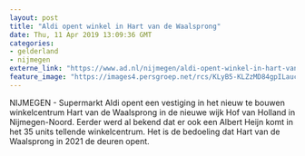 ```yaml
---
layout: post
title: "Aldi opent winkel in Hart van de Waalsprong"
date: Thu, 11 Apr 2019 13:09:36 GMT
categories: 
- gelderland 
- nijmegen 
externe_link: "https://www.ad.nl/nijmegen/aldi-opent-winkel-in-hart-van-de-waalsprong~a2b4b24b/"
feature_image: "https://images4.persgroep.net/rcs/KLyB5-KLZzMD84gpILaucOGnKOQ/diocontent/145301014/_fitwidth/400/?appId=21791a8992982cd8da851550a453bd7f&quality=0.7"
---
```


NIJMEGEN - Supermarkt Aldi opent een vestiging in het nieuw te bouwen winkelcentrum Hart van de Waalsprong in de nieuwe wijk Hof van Holland in Nijmegen-Noord. Eerder werd al bekend dat er ook een Albert Heijn komt in het 35 units tellende winkelcentrum. Het is de bedoeling dat Hart van de Waalsprong in 2021 de deuren opent.
